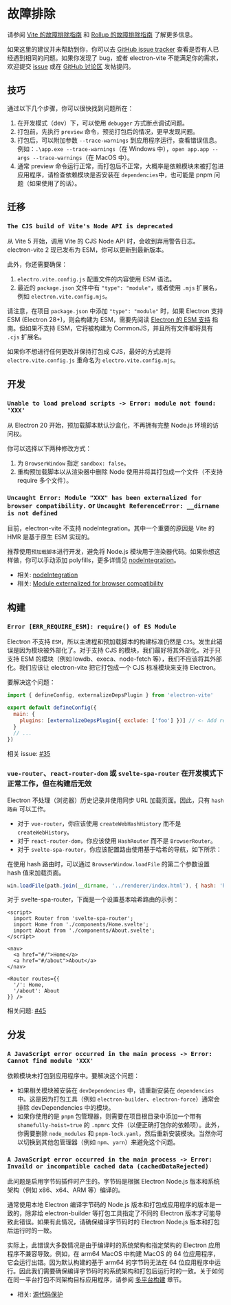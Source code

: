# 故障排除

请参阅 [Vite 的故障排除指南](https://cn.vitejs.dev/guide/troubleshooting.html) 和 [Rollup 的故障排除指南](https://rollupjs.org/troubleshooting/) 了解更多信息。

如果这里的建议并未帮助到你，你可以去 [GitHub issue tracker](https://github.com/alex8088/electron-vite/issues) 查看是否有人已经遇到相同的问题。如果你发现了 bug，或者 electron-vite 不能满足你的需求，欢迎提交 [issue](https://github.com/alex8088/electron-vite/issues) 或在 [GitHub 讨论区](https://github.com/alex8088/electron-vite/discussions) 发帖提问。

## 技巧

通过以下几个步骤，你可以很快找到问题所在：

1. 在开发模式（dev）下，可以使用 `debugger` 方式断点调试问题。
2. 打包前，先执行 `preview` 命令，预览打包后的情况，更早发现问题。
3. 打包后，可以附加参数 `--trace-warnings` 到应用程序运行，查看错误信息。例如：`.\app.exe --trace-warnings`（在 Windows 中），`open app.app --args --trace-warnings`（在 MacOS 中）。
4. 通常 preview 命令运行正常，而打包后不正常，大概率是依赖模块未被打包进应用程序，请检查依赖模块是否安装在 `dependencies`中，也可能是 pnpm 问题（如果使用了的话）。

## 迁移

### `The CJS build of Vite's Node API is deprecated`

从 Vite 5 开始，调用 Vite 的 CJS Node API 时，会收到弃用警告日志。 electron-vite 2 现已发布为 ESM，你可以更新到最新版本。

此外，你还需要确保：

1. `electro.vite.config.js` 配置文件的内容使用 ESM 语法。
2. 最近的 `package.json` 文件中有 `"type": "module"`，或者使用 `.mjs` 扩展名，例如 `electron.vite.config.mjs`。

请注意，在项目 `package.json` 中添加 `"type": "module"` 时，如果 Electron 支持 ESM (Electron 28+)，则会构建为 ESM，需要先阅读 [Electron 的 ESM 支持](./dev.md#electron-的-esm-支持) 指南。但如果不支持 ESM，它将被构建为 CommonJS，并且所有文件都将具有 `.cjs` 扩展名。

如果你不想进行任何更改并保持打包成 CJS，最好的方式是将 `electro.vite.config.js` 重命名为 `electro.vite.config.mjs`。

## 开发

### `Unable to load preload scripts -> Error: module not found: 'XXX'`

从 Electron 20 开始，预加载脚本默认沙盒化，不再拥有完整 Node.js 环境的访问权。

你可以选择以下两种修改方式：

1. 为 `BrowserWindow` 指定 `sandbox: false`。
2. 重构预加载脚本以从渲染器中删除 Node 使用并将其打包成一个文件（不支持 require 多个文件）。

### `Uncaught Error: Module "XXX" has been externalized for browser compatibility.` or `Uncaught ReferenceError: __dirname is not defined`

目前，electron-vite 不支持 nodeIntegration。其中一个重要的原因是 Vite 的 HMR 是基于原生 ESM 实现的。

推荐使用`预加载脚本`进行开发，避免将 Node.js 模块用于渲染器代码。如果你想这样做，你可以手动添加 polyfills，更多详情见 [nodeIntegration](/guide/dev#nodeintegration)。

- 相关: [nodeIntegration](/guide/dev#nodeintegration)
- 相关: [Module externalized for browser compatibility](https://cn.vitejs.dev/guide/troubleshooting.html#module-externalized-for-browser-compatibility)

## 构建

### `Error [ERR_REQUIRE_ESM]: require() of ES Module`

Electron 不支持 `ESM`，所以主进程和预加载脚本的构建标准仍然是 `CJS`。发生此错误是因为模块被外部化了。对于支持 CJS 的模块，我们最好将其外部化。对于只支持 ESM 的模块（例如 lowdb、execa、node-fetch 等），我们不应该将其外部化。我们应该让 electron-vite 把它打包成一个 CJS 标准模块来支持 Electron。

要解决这个问题：

```js
import { defineConfig, externalizeDepsPlugin } from 'electron-vite'

export default defineConfig({
  main: {
    plugins: [externalizeDepsPlugin({ exclude: ['foo'] })] // <- Add related modules to 'exclude' option
  }
  // ...
})
```

相关 issue: [#35](https://github.com/alex8088/electron-vite/issues/35)

### `vue-router`、`react-router-dom` 或 `svelte-spa-router` 在开发模式下正常工作，但在构建后无效

Electron 不处理（浏览器）历史记录并使用同步 URL 加载页面。因此，只有 `hash 路由` 可以工作。

- 对于 `vue-router`，你应该使用 `createWebHashHistory` 而不是 `createWebHistory`。
- 对于 `react-router-dom`，你应该使用 `HashRouter` 而不是 `BrowserRouter`。
- 对于 `svelte-spa-router`，你应该配置路由使用基于哈希的导航，如下所示：

在使用 hash 路由时，可以通过 `BrowserWindow.loadFile` 的第二个参数设置 hash 值来加载页面。

```js
win.loadFile(path.join(__dirname, '../renderer/index.html'), { hash: 'home' })
```

对于 svelte-spa-router，下面是一个设置基本哈希路由的示例：

```svelte
<script>
  import Router from 'svelte-spa-router';
  import Home from './components/Home.svelte';
  import About from './components/About.svelte';
</script>

<nav>
  <a href="#/">Home</a>
  <a href="#/about">About</a>
</nav>

<Router routes={{
  '/': Home,
  '/about': About
}} />
```

相关问题: [#45](https://github.com/alex8088/quick-start/issues/45)

## 分发

### `A JavaScript error occurred in the main process -> Error: Cannot find module 'XXX'`

依赖模块未打包到应用程序中。要解决这个问题：

- 如果相关模块被安装在 `devDependencies` 中，请重新安装在 `dependencies` 中。这是因为打包工具（例如 `electron-builder`、`electron-force`）通常会排除 devDependencies 中的模块。
- 如果你使用的是 `pnpm` 包管理器，则需要在项目根目录中添加一个带有 `shamefully-hoist=true` 的 `.npmrc` 文件（以便正确打包你的依赖项）。此外，你需要删除 `node_modules` 和 `pnpm-lock.yaml`，然后重新安装模块。当然你可以切换到其他包管理器（例如 `npm`、`yarn`）来避免这个问题。

### `A JavaScript error occurred in the main process -> Error: Invaild or incompatible cached data (cachedDataRejected)`

此问题是启用字节码插件时产生的。字节码是根据 Electron Node.js 版本和系统架构（例如 x86、x64、ARM 等）编译的。

通常使用本地 Electron 编译字节码的 Node.js 版本和打包成应用程序的版本是一致的，除非给 electron-builder 等打包工具指定了不同的 Electron 版本才可能导致此错误。如果有此情况，请确保编译字节码时的 Electron Node.js 版本和打包后运行时的一致。

实际上，此错误大多数情况是由于编译时的系统架构和指定架构的 Electron 应用程序不兼容导致。例如，在 arm64 MacOS 中构建 MacOS 的 64 位应用程序，它会运行出错。因为默认构建的基于 arm64 的字节码无法在 64 位应用程序中运行。因此我们需要确保编译字节码时的系统架构和打包后运行时的一致。关于如何在同一平台打包不同架构目标应用程序，请参阅 [多平台构建](/guide/source-code-protection#%E5%A4%9A%E5%B9%B3%E5%8F%B0%E6%9E%84%E5%BB%BA) 章节。

- 相关: [源代码保护](/guide/source-code-protection)
